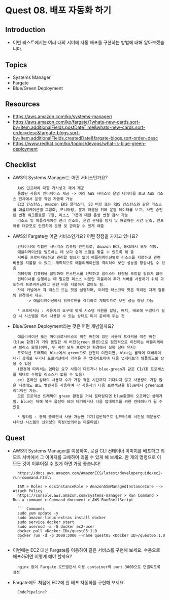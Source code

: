 # Quest 08. 배포 자동화 하기

## Introduction
* 이번 퀘스트에서는 여러 대의 서버에 자동 배포를 구현하는 방법에 대해 알아보겠습니다.

## Topics
* Systems Manager
* Fargate
* Blue/Green Deployment

## Resources
* https://aws.amazon.com/ko/systems-manager/
* https://aws.amazon.com/ko/fargate/?whats-new-cards.sort-by=item.additionalFields.postDateTime&whats-new-cards.sort-order=desc&fargate-blogs.sort-by=item.additionalFields.createdDate&fargate-blogs.sort-order=desc
* https://www.redhat.com/ko/topics/devops/what-is-blue-green-deployment

## Checklist
* AWS의 Systems Manager는 어떤 서비스인가요?

        AWS 인프라에 대한 가시성과 제어 제공
        통합된 사용자 인터페이스 제공 -> 여러 AWS 서비스의 운영 데이터를 보고 AWS 리소스 전체에서 운영 작업 자동화 가능
        EC2 인스턴스, Amazon EKS 클러스터, S3 버킷 또는 RDS 인스턴스와 같은 리소스를 애플리케이션별 그룹화, 모니터링, 문제 해결을 위해 운영 데이터를 보고, 사전 승인된 변경 워크플로를 구현, 리소스 그룹에 대한 운영 변경 감사 가능
        리소스 및 애플리케이션 관리 간소화, 운영 문제를 탐지 및 해결하는 시간 단축, 인프라를 대규모로 안전하게 운영 및 관리할 수 있게 해줌

* AWS의 Fargate는 어떤 서비스인가요? 어떤 장점을 가지고 있나요?

        컨테이너에 적합한 서버리스 컴퓨팅 엔진으로, Amazon ECS, EKS에서 모두 작동.
        애플리케이션을 빌드하는 데 보다 쉽게 초점을 맞출 수 있도록 해 줌
        서버를 프로비저닝하고 관리할 필요가 없어 애플리케이션별로 리소스를 지정하고 관련 비용을 지불할 수 있고, 계획적으로 애플리케이션을 격리하여 보안 성능을 향상시킬 수 있음
        적당량의 컴퓨팅을 할당하여 인스턴스를 선택하고 클러스터 용량을 조정할 필요가 없음
        컨테이너를 실행하는 데 필요한 리소스 비용만 지불하여 추가 서버를 사용하기 위해 과도하게 프로비저닝하고 관련 비용 지불하지 않아도 됨.
        자체 커널에서 각 태스크 또는 팟을 실행하며, 이러한 태스크와 팟은 격리된 자체 컴퓨팅 환경에서 제공.
            -> 애플리케이션에서 워크로드를 격리하고 계획적으로 보안 성능 향상 가능

        * 프로비저닝 : 사용자의 요구에 맞게 시스템 자원을 할당, 배치, 배포해 두었다가 필요 시 시스템을 즉시 사용할 수 있는 상태로 미리 준비해 두는 것

* Blue/Green Deployment라는 것은 어떤 개념일까요?

        애플리케이션 또는 마이크로서비스의 이전 버전에 있던 사용자 트래픽을 이전 버전(blue 환경)과 거의 동일한 새 버전(green 환경)으로 점진적으로 이전하는 애플리케이션 릴리스 모델(이때, 두 버전 모두 프로덕션 환경에서 실행 상태 유지)
        프로덕션 트래픽이 blue에서 green으로 완전히 이전되면, blue는 롤백에 대비하여 대기 상태로 두거나 프로덕션에서 가져온 후 업데이트하여 다음 업데이트의 템플릿으로 삼을 수 있음
        (환경에 따라서는 업타임 요구 사항이 다르거나 blue-green과 같은 CI/CD 프로세스를 제대로 수행할 리소스가 없을 수 있음)
        ex) 온라인 상태의 사용자 수가 가장 적은 시간까지 기다리지 않고 사용량이 가장 많은 시점에도 로드 밸런서를 사용하여 각 사용자의 다음 트랜잭션을 blue에서 green으로 리디렉션 가능. 
        모든 프로덕션 트래픽이 green 환경을 거쳐 필터링되면 blue환경이 오프라인 상태가 됨. blue는 재해 복구 옵션이 되어 대기하거나 다음 업데이트를 위한 컨테이너가 될 수 있음.

        * 업타임 : 동작 중이면서 사용 가능한 기계(일반적으로 컴퓨터)의 시간을 백분율로 나타낸 시스템의 신뢰성의 측정(반의어는 다운타임)

## Quest
* AWS의 Systems Manager를 이용하여, 로컬 CLI 컨테이너 이미지를 배포하고 리모트 서버에서 그 이미지를 교체하여 띄울 수 있게 해 보세요. 한 개의 명령으로 이 모든 것이 이루어질 수 있게 하면 가장 좋습니다!

        https://docs.aws.amazon.com/AmazonECS/latest/developerguide/ec2-run-command.html\

        IAM > Roles > ecsInstanceRole > AmazonSSmManagedInstanceCore --> Attach Policy
        https://console.aws.amazon.com/systems-manager > Run Command > Run a command > Command document > AWS-RunShellScript

        ``` Commands
        sudo yum update -y
        sudo amazon-linux-extras install docker
        sudo service docker start
        sudo usermod -a -G docker ec2-user
        docker pull <Docker ID>/quest05:1.0
        docker run -d -p 3000:3000 --name quest05 <Docker ID>/quest05:1.0
        ```

* 이번에는 EC2 대신 Fargate를 이용하여 같은 서비스를 구현해 보세요. 수동으로 배포하려면 어떻게 해야 할까요?

        nginx 없이 Fargate 로드밸런서 이용 container의 port 3000으로 연결되도록 설정

* Fargate에도 처음에 EC2에 한 배포 자동화를 구현해 보세요.
        
        CodePipeline?